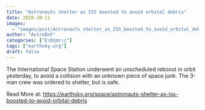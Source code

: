 ```yaml
---
title: "Astronauts shelter as ISS boosted to avoid orbital debris"
date: 2020-10-11
images:
  - "images/post/Astronauts_shelter_as_ISS_boosted_to_avoid_orbital_debris.jpg"
author: "AstroBot"
categories: ["Ειδήσεις"]
tags: ["earthsky.org"]
draft: false
---
```


The International Space Station underwent an unscheduled reboost in orbit yesterday, to avoid a collision with an unknown piece of space junk. The 3-man crew was ordered to shelter, but is safe.

Read More at: https://earthsky.org/space/astronauts-shelter-as-iss-boosted-to-avoid-orbital-debris
